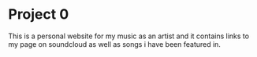 # Project 0

This is a personal website for my music as an artist and it contains links to my page on soundcloud as well as songs i have been featured in.
